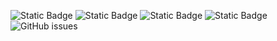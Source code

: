 ![Static Badge](https://img.shields.io/badge/blacklists-60-000000) ![Static Badge](https://img.shields.io/badge/blacklisted-3057176-cc0000) ![Static Badge](https://img.shields.io/badge/whitelisted-2243-00CC00) ![Static Badge](https://img.shields.io/badge/streaming_blacklist-28107-000000) ![GitHub issues](https://img.shields.io/github/issues/fabriziosalmi/blacklists)
